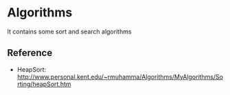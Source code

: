 Algorithms
==========

It contains some sort and search algorithms

## Reference

- HeapSort: http://www.personal.kent.edu/~rmuhamma/Algorithms/MyAlgorithms/Sorting/heapSort.htm
